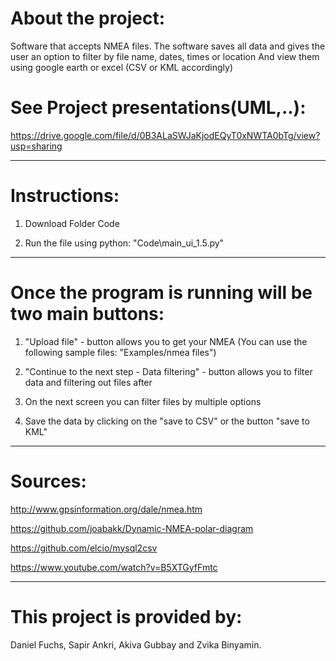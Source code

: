 About the project:
=============
Software that accepts NMEA files.
The software saves all data and gives the user an option to filter by file name, dates, times or location
And view them using google earth or excel (CSV or KML accordingly)


See Project presentations(UML,..):
=============
https://drive.google.com/file/d/0B3ALaSWJaKjodEQyT0xNWTA0bTg/view?usp=sharing 

----------

Instructions:
=============

1. Download Folder Code

2. Run the file using python: "Code\main_ui_1.5.py"

----------

Once the program is running will be two main buttons:
=============

1. "Upload file" - button allows you to get your NMEA
(You can use the following sample files: "Examples/nmea files")

2. "Continue to the next step - Data filtering" - button allows you to filter data and filtering out files after

3. On the next screen you can filter files by multiple options

4. Save the data by clicking on the "save to CSV" or the button "save to KML"


----------
Sources:
=============

http://www.gpsinformation.org/dale/nmea.htm

https://github.com/joabakk/Dynamic-NMEA-polar-diagram 

https://github.com/elcio/mysql2csv 

https://www.youtube.com/watch?v=B5XTGyfFmtc 

----------

This project is provided by:
=============

Daniel Fuchs, Sapir Ankri, Akiva Gubbay and Zvika Binyamin.



